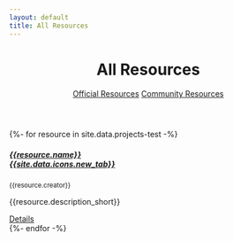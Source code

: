 ```yaml
---
layout: default
title: All Resources
---
```



<header class="container py-4 mt-5">
  <div class="text-center">
    <h1 class="display-6 fw-bold mb-3">All Resources</h1>
    <a href="/resources/official" class="btn btn-primary btn px-4 m-1">Official Resources</a>
    <a href="/resources/community" class="btn btn-outline-secondary btn px-4 m-1">Community Resources</a>
  </div>
</header>

<section class="container py-4 border-bottom">
	<div class="row row-cols-auto justify-content-center mt-4">
    {%- for resource in site.data.projects-test -%}
      <div class="col mb-4">
        <div class="card rounded-3 h-100" style="width: 18rem;">
          <div class="card-body d-flex align-items-start flex-column">
            <h5 class="card-title text-capitalize">
              <a href="{{resource.link}}" class="text-decoration-none link-dark">{{resource.name}} {{site.data.icons.new_tab}}</a>
            </h5>
            <p class="mb-1 text-muted"><small>{{resource.creator}} </small></p>
            <p class="card-text flex-grow-1">{{resource.description_short}}</p>
            <a href="" class="btn btn-outline-primary btn-sm">Details</a>
          </div>
        </div>
      </div>
    {%- endfor -%}
  </div>
</section>


